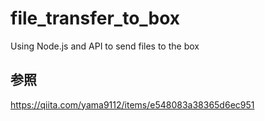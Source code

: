 # file_transfer_to_box

Using Node.js and API to send files to the box

## 参照

https://qiita.com/yama9112/items/e548083a38365d6ec951
